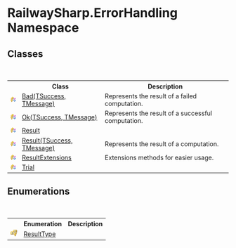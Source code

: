 # RailwaySharp.ErrorHandling Namespace

## Classes
&nbsp;<table><tr><th></th><th>Class</th><th>Description</th></tr><tr><td>![Protected class](media/protclass.gif "Protected class")</td><td><a href="T_RailwaySharp_ErrorHandling_Bad_2">Bad(TSuccess, TMessage)</a></td><td>
Represents the result of a failed computation.</td></tr><tr><td>![Protected class](media/protclass.gif "Protected class")</td><td><a href="T_RailwaySharp_ErrorHandling_Ok_2">Ok(TSuccess, TMessage)</a></td><td>
Represents the result of a successful computation.</td></tr><tr><td>![Protected class](media/protclass.gif "Protected class")</td><td><a href="T_RailwaySharp_ErrorHandling_Result">Result</a></td><td /></tr><tr><td>![Protected class](media/protclass.gif "Protected class")</td><td><a href="T_RailwaySharp_ErrorHandling_Result_2">Result(TSuccess, TMessage)</a></td><td>
Represents the result of a computation.</td></tr><tr><td>![Protected class](media/protclass.gif "Protected class")</td><td><a href="T_RailwaySharp_ErrorHandling_ResultExtensions">ResultExtensions</a></td><td>
Extensions methods for easier usage.</td></tr><tr><td>![Protected class](media/protclass.gif "Protected class")</td><td><a href="T_RailwaySharp_ErrorHandling_Trial">Trial</a></td><td /></tr></table>

## Enumerations
&nbsp;<table><tr><th></th><th>Enumeration</th><th>Description</th></tr><tr><td>![Protected enumeration](media/protenumeration.gif "Protected enumeration")</td><td><a href="T_RailwaySharp_ErrorHandling_ResultType">ResultType</a></td><td /></tr></table>&nbsp;
